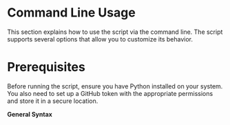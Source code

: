 # Command Line Usage
This section explains how to use the script via the command line. The script supports several options that allow you to customize its behavior.

# Prerequisites
Before running the script, ensure you have Python installed on your system. You also need to set up a GitHub token with the appropriate permissions and store it in a secure location.

 **General Syntax**
